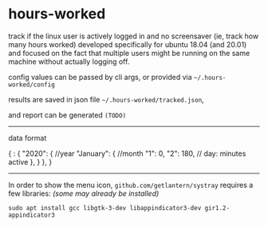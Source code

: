 # hours-worked
track if the linux user is actively logged in and no screensaver (ie, track how many hours worked)
developed specifically for ubuntu 18.04 (and 20.01) and focused on the fact that multiple users might be running on the same machine without actually logging off.

config values can be passed by cli args, or provided via `~/.hours-worked/config`

results are saved in json file `~/.hours-worked/tracked.json`,

and report can be generated `(TODO)`

------

data format

{
    <USER>: {
        "2020": {           //year
            "January": {    //month
                "1": 0,
                "2": 180,   // day: minutes active
            },
        }
    },
}

-----
In order to show the menu icon, `github.com/getlantern/systray` requires a few libraries: _(some may already be installed)_

```
sudo apt install gcc libgtk-3-dev libappindicator3-dev gir1.2-appindicator3
```
